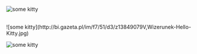 
![some kitty](http://bi.gazeta.pl/im/f7/51/d3/z13849079V,Wizerunek-Hello-Kitty.jpg)

<br>
![some kitty](http://bi.gazeta.pl/im/f7/51/d3/z13849079V,Wizerunek-Hello-Kitty.jpg)

<br>

![some kitty](http://bi.gazeta.pl/im/f7/51/d3/z13849079V,Wizerunek-Hello-Kitty.jpg)

